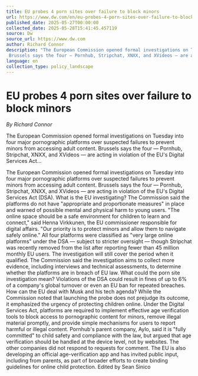 ```yaml
---
title: EU probes 4 porn sites over failure to block minors
url: https://www.dw.com/en/eu-probes-4-porn-sites-over-failure-to-block-minors/a-72691167
published_date: 2025-05-27T00:00:00
collected_date: 2025-05-28T15:41:45.457119
source: Dw
source_url: https://www.dw.com
author: Richard Connor
description: "The European Commission opened formal investigations on Tuesday into four major pornographic platforms over suspected failures to prevent minors from accessing adult content. 
 Brussels says the four — Pornhub, Stripchat, XNXX, and XVideos — are acting in violation of the EU's Digital Services Act..."
language: en
collection_type: policy_landscape
---
```


# EU probes 4 porn sites over failure to block minors

*By Richard Connor*

The European Commission opened formal investigations on Tuesday into four major pornographic platforms over suspected failures to prevent minors from accessing adult content. 
 Brussels says the four — Pornhub, Stripchat, XNXX, and XVideos — are acting in violation of the EU's Digital Services Act...

The European Commission opened formal investigations on Tuesday into four major pornographic platforms over suspected failures to prevent minors from accessing adult content. 
 Brussels says the four — Pornhub, Stripchat, XNXX, and XVideos — are acting in violation of the EU's Digital Services Act (DSA). 
 What is the EU investigating? 
 The Commission said the platforms do not have "appropriate and proportionate measures" in place and warned of possible mental and physical harm to young users. 
 "The online space should be a safe environment for children to learn and connect," said Henna Virkkunen, the EU commissioner responsible for digital affairs. "Our priority is to protect minors and allow them to navigate safely online." 
 All four platforms were classified as "very large online platforms" under the DSA — subject to stricter oversight — though Stripchat was recently removed from the list after reporting fewer than 45 million monthly EU users. The investigation will still cover the period when it qualified. 
 The Commission said the investigation aims to collect more evidence, including interviews and technical assessments, to determine whether the platforms are in breach of EU law. 
 What could the porn site investigation mean? 
 Violations of the DSA could result in fines of up to 6% of a company's global turnover or even an EU ban for repeated breaches. How can the EU deal with Musk and his tech agenda? 
 While the Commission noted that launching the probe does not prejudge its outcome, it emphasized the urgency of protecting children online. 
 Under the Digital Services Act, platforms are required to implement effective age verification tools to block access to pornographic content for minors, remove illegal material promptly, and provide simple mechanisms for users to report harmful or illegal content. 
 Pornhub's parent company, Aylo, said it is "fully committed" to child safety and compliance with the law, but argued that age verification should be handled at the device level, not by websites. The other companies did not respond to requests for comment. 
 The EU is also developing an official age-verification app and has invited public input, including from parents, as part of broader efforts to create binding guidelines for online child protection. 
 Edited by Sean Sinico
